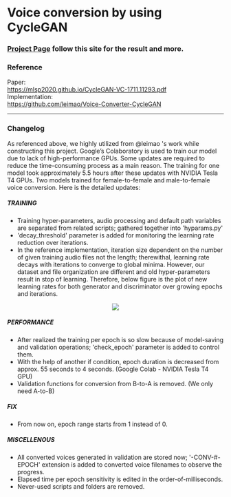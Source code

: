 # Voice conversion by using CycleGAN  
### [Project Page](https://mlsp2020.github.io/) follow this site for the result and more.
### Reference
Paper:<br>https://mlsp2020.github.io/CycleGAN-VC-1711.11293.pdf <br>
Implementation:<br>https://github.com/leimao/Voice-Converter-CycleGAN
<hr>

### Changelog
As referenced above, we highly utilized from @leimao 's work while constructing this project. Google’s Colaboratory is used to train our model due to lack of high-performance GPUs. Some updates are required to reduce the time-consuming process as a main reason. The training for one model took approximately 5.5 hours after these updates with NVIDIA Tesla T4 GPUs. Two models trained for female-to-female and male-to-female voice conversion. Here is the detailed updates:
##### TRAINING
  - Training hyper-parameters, audio processing and default path variables are separated from related scripts; gathered together into 'hyparams.py'
  - 'decay_threshold' parameter is added for monitoring the learning rate reduction over iterations. 
  - In the reference implementation, iteration size dependent on the number of given training audio files not the length; therewithal, learning rate decays with iterations to converge to global minima. However, our dataset and file organization are different and old hyper-parameters result in stop of learning. Therefore, below figure is the plot of new learning rates for both generator and discriminator over growing epochs and iterations.
<p align="center">
  <img src="https://github.com/mlsp2020/mlsp-voice-conversion/blob/main/figure/learn_rate.png" />
</p>  

##### PERFORMANCE
  - After realized the training per epoch is so slow because of model-saving and validation operations; 'check_epoch' parameter is added to control them. 
  - With the help of another if condition, epoch duration is decreased from approx. 55 seconds to 4 seconds. (Google Colab - NVIDIA Tesla T4 GPU)
  - Validation functions for conversion from B-to-A is removed. (We only need A-to-B)
##### FIX 
  - From now on, epoch range starts from 1 instead of 0.
##### MISCELLENOUS
  - All converted voices generated in validation are stored now; '-CONV-#-EPOCH' extension is added to converted voice filenames to observe the progress.
  - Elapsed time per epoch sensitivity is edited in the order-of-milliseconds.
  - Never-used scripts and folders are removed.
